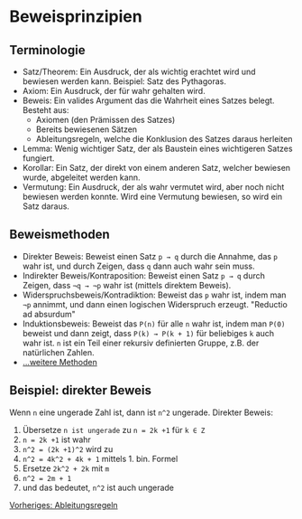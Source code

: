 # Beweisprinzipien

## Terminologie
- Satz/Theorem: Ein Ausdruck, der als wichtig erachtet wird und bewiesen werden kann. Beispiel: Satz des Pythagoras.
- Axiom: Ein Ausdruck, der für wahr gehalten wird.
- Beweis: Ein valides Argument das die Wahrheit eines Satzes belegt. Besteht aus:
  - Axiomen (den Prämissen des Satzes)
  - Bereits bewiesenen Sätzen
  - Ableitungsregeln, welche die Konklusion des Satzes daraus herleiten
- Lemma: Wenig wichtiger Satz, der als Baustein eines wichtigeren Satzes fungiert.
- Korollar: Ein Satz, der direkt von einem anderen Satz, welcher bewiesen wurde, abgeleitet werden kann.
- Vermutung: Ein Ausdruck, der als wahr vermutet wird, aber noch nicht bewiesen werden konnte. Wird eine Vermutung bewiesen, so wird ein Satz daraus.  

## Beweismethoden
- Direkter Beweis: Beweist einen Satz `p → q` durch die Annahme, das `p` wahr ist, und durch Zeigen, dass `q` dann auch wahr sein muss.
- Indirekter Beweis/Kontraposition: Beweist einen Satz `p → q` durch Zeigen, dass `¬q → ¬p` wahr ist (mittels direktem Beweis).
- Widerspruchsbeweis/Kontradiktion: Beweist das `p` wahr ist, indem man `¬p` annimmt, und dann einen logischen Widerspruch erzeugt. "Reductio ad absurdum"
- Induktionsbeweis: Beweist das `P(n)` für alle `n` wahr ist, indem man `P(0)` beweist und dann zeigt, dass `P(k) → P(k + 1)` für beliebiges `k` auch wahr ist. `n` ist ein Teil einer rekursiv definierten Gruppe, z.B. der natürlichen Zahlen.
- [...weitere Methoden](https://en.wikipedia.org/wiki/Mathematical_proof)  

## Beispiel: direkter Beweis
Wenn `n` eine ungerade Zahl ist, dann ist `n^2` ungerade.  Direkter Beweis:  
1. Übersetze `n ist ungerade` zu `n = 2k +1` für `k ∈ Z`
2. `n = 2k +1` ist wahr
3. `n^2 = (2k +1)^2` wird zu
4. `n^2 = 4k^2 + 4k + 1` mittels 1. bin. Formel
5. Ersetze `2k^2 + 2k` mit `m`
6. `n^2 = 2m + 1`
7. und das bedeutet, `n^2` ist auch ungerade

[Vorheriges: Ableitungsregeln](ableitungsregeln.md)